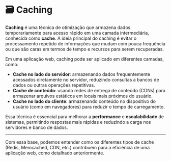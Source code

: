 # 🗃️ Caching

**Caching** é uma técnica de otimização que armazena dados temporariamente para acesso rápido em uma camada intermediária, conhecida como **cache**. A ideia principal do caching é evitar o processamento repetido de informações que mudam com pouca frequência ou que são caras em termos de tempo e recursos para serem recuperadas.

Em uma aplicação web, caching pode ser aplicado em diferentes camadas, como:

- **Cache no lado do servidor**: armazenando dados frequentemente acessados diretamente no servidor, reduzindo consultas a bancos de dados ou outras operações repetitivas.
- **Cache de conteúdo**: usando redes de entrega de conteúdo (CDNs) para armazenar arquivos estáticos em locais mais próximos do usuário.
- **Cache no lado do cliente**: armazenando conteúdo no dispositivo do usuário (como em navegadores) para reduzir o tempo de carregamento.

Essa técnica é essencial para melhorar a **performance** e **escalabilidade** de sistemas, permitindo respostas mais rápidas e reduzindo a carga nos servidores e banco de dados.

---

Com essa base, podemos entender como os diferentes tipos de cache (Redis, Memcached, CDN, etc.) contribuem para a eficiência de uma aplicação web, como detalhado anteriormente.